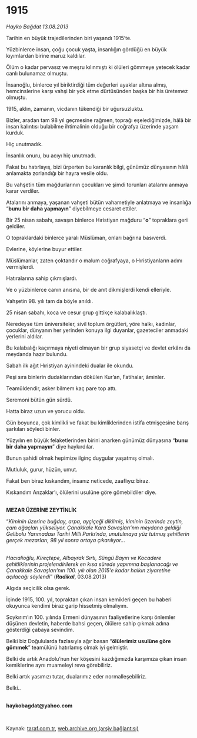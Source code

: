 # 1915

*Hayko Bağdat 13.08.2013*

<div class="yazi"><p>Tarihin en büyük trajedilerinden biri yaşandı 1915’te.</p>
<p>Yüzbinlerce insan, çoğu çocuk yaşta, insanlığın gördüğü en büyük kıyımlardan birine maruz kaldılar.</p>
<p>Ölüm o kadar pervasız ve meşru kılınmıştı ki ölüleri gömmeye yetecek kadar canlı bulunamaz olmuştu.</p>
<p>İnsanoğlu, binlerce yıl biriktirdiği tüm değerleri ayaklar altına almış, hemcinslerine karşı vahşi bir yok etme dürtüsünden başka bir his üretemez olmuştu.</p>
<p>1915, aklın, zamanın, vicdanın tükendiği bir uğursuzluktu.</p>
<p>Bizler, aradan tam 98 yıl geçmesine rağmen, toprağı eşelediğimizde, hâlâ bir insan kalıntısı bulabilme ihtimalinin olduğu bir coğrafya üzerinde yaşam kurduk.</p>
<p>Hiç unutmadık.</p>
<p>İnsanlık onuru, bu acıyı hiç unutmadı.</p>
<p>Fakat bu hatırlayış, bizi ürperten bu karanlık bilgi, günümüz dünyasının hâlâ anlamakta zorlandığı bir hayra vesile oldu.</p>
<p>Bu vahşetin tüm mağdurlarının çocukları ve şimdi torunları atalarını anmaya karar verdiler.</p>
<p>Atalarını anmaya, yaşanan vahşeti bütün vahametiyle anlatmaya ve insanlığa “<b>bunu bir daha yapmayın</b>” diyebilmeye cesaret ettiler.</p>
<p>Bir 25 nisan sabahı, savaşın binlerce Hıristiyan mağduru “<b>o</b>” topraklara geri geldiler.</p>
<p>O topraklardaki binlerce yaralı Müslüman, onları bağrına basıverdi.</p>
<p>Evlerine, köylerine buyur ettiler.</p>
<p>Müslümanlar, zaten çoktandır o malum coğrafyaya, o Hıristiyanların adını vermişlerdi.</p>
<p>Hatıralarına sahip çıkmışlardı.</p>
<p>Ve o yüzbinlerce canın anısına, bir de anıt dikmişlerdi kendi elleriyle.</p>
<p>Vahşetin 98. yılı tam da böyle anıldı.</p>
<p>25 nisan sabahı, koca ve cesur grup gittikçe kalabalıklaştı.</p>
<p>Neredeyse tüm üniversiteler, sivil toplum örgütleri, yöre halkı, kadınlar, çocuklar, dünyanın her yerinden konuya ilgi duyanlar, gazeteciler anmadaki yerlerini aldılar. </p>
<p>Bu kalabalığı kaçırmaya niyeti olmayan bir grup siyasetçi ve devlet erkânı da meydanda hazır bulundu.</p>
<p>Sabah ilk ağıt Hıristiyan ayinindeki dualar ile okundu.</p>
<p>Peşi sıra binlerin dudaklarından dökülen Kur’an, Fatihalar, âminler.</p>
<p>Teamüldendir, asker bilmem kaç pare top attı.</p>
<p>Seremoni bütün gün sürdü.</p>
<p>Hatta biraz uzun ve yorucu oldu.</p>
<p>Gün boyunca, çok kimlikli ve fakat bu kimliklerinden istifa etmişçesine barış şarkıları söyledi binler.</p>
<p>Yüzyılın en büyük felaketlerinden birini anarken günümüz dünyasına “<b>bunu bir daha yapmayın</b>” diye haykırdılar.</p>
<p>Bunun şahidi olmak hepimize ilginç duygular yaşatmış olmalı.</p>
<p>Mutluluk, gurur, hüzün, umut.</p>
<p>Fakat ben biraz kıskandım, insanız neticede, zaaflıyız biraz.</p>
<p>Kıskandım Anzaklar’ı, ölülerini usulüne göre gömebildiler diye.</p>
<p><b><br/>MEZAR ÜZERİNE ZEYTİNLİK</b></p>
<p>“<i>Kiminin üzerine buğday, arpa, ayçiçeği dikilmiş, kiminin üzerinde zeytin, çam ağaçları yükseliyor. Çanakkale Kara Savaşları’nın meydana geldiği Gelibolu Yarımadası Tarihi Milli Parkı’nda, unutulmaya yüz tutmuş şehitlerin gerçek mezarları, 98 yıl sonra ortaya çıkarılıyor...</i></p>
<p><i><br/>Hacıalioğlu, Kireçtepe, Albayrak Sırtı, Süngü Bayırı ve Kocadere şehitliklerinin projelendirilerek en kısa sürede yapımına başlanacağı ve Çanakkale Savaşları’nın 100. yılı olan 2015’e kadar halkın ziyaretine açılacağı söylendi</i>” (<b><i>Radikal</i></b>, 03.08.2013)</p>
<p>Algıda seçicilik olsa gerek.</p>
<p>İçinde 1915, 100. yıl, topraktan çıkan insan kemikleri geçen bu haberi okuyunca kendimi biraz garip hissetmiş olmalıyım.</p>
<p>Soykırım’ın 100. yılında Ermeni dünyasının faaliyetlerine karşı önlemler düşünen devletin, haberde bahsi geçen, ölülere sahip çıkmak adına gösterdiği çabaya sevindim.</p>
<p>Belki biz Doğulularda fazlasıyla ağır basan “<b>ölülerimiz usulüne göre gömmek</b>” teamülünü hatırlamış olmak iyi gelmiştir.</p>
<p>Belki de artık Anadolu’nun her köşesini kazdığımızda karşımıza çıkan insan kemiklerine aynı muameleyi reva görebiliriz.</p>
<p>Belki artık yasımızı tutar, dualarımız eder normalleşebiliriz.</p>
<p>Belki..</p><b>
<p><br/>haykobagdat@yahoo.com</p>
<p></p></b> 
</div>

Kaynak: [taraf.com.tr](http://www.taraf.com.tr:80/hayko-bagdat/makale-1915.htm), [web.archive.org (arşiv bağlantısı)](http://web.archive.org/web/20130815073210/http://www.taraf.com.tr:80/hayko-bagdat/makale-1915.htm)
